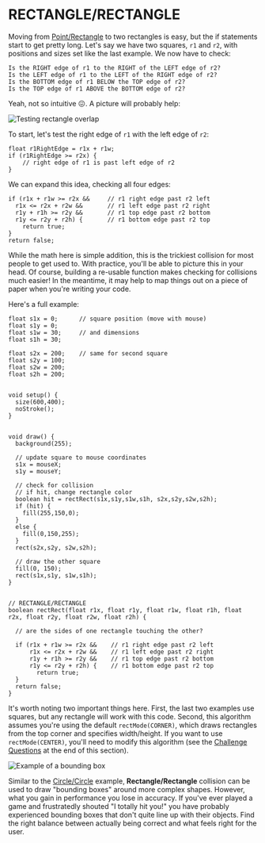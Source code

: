 # RECTANGLE/RECTANGLE  
Moving from [Point/Rectangle](point-rect.php) to two rectangles is easy, but the if statements start to get pretty long. Let's say we have two squares, `r1` and `r2`, with positions and sizes set like the last example. We now have to check:

	Is the RIGHT edge of r1 to the RIGHT of the LEFT edge of r2?
	Is the LEFT edge of r1 to the LEFT of the RIGHT edge of r2?
	Is the BOTTOM edge of r1 BELOW the TOP edge of r2?
	Is the TOP edge of r1 ABOVE the BOTTOM edge of r2?

Yeah, not so intuitive 😖. A picture will probably help:

![Testing rectangle overlap](images/rect-rect.jpg)

To start, let's test the right edge of `r1` with the left edge of `r2`:

	float r1RightEdge = r1x + r1w;
	if (r1RightEdge >= r2x) {
		// right edge of r1 is past left edge of r2
	}

We can expand this idea, checking all four edges:

	if (r1x + r1w >= r2x &&     // r1 right edge past r2 left
      r1x <= r2x + r2w &&    	// r1 left edge past r2 right
      r1y + r1h >= r2y &&    	// r1 top edge past r2 bottom
      r1y <= r2y + r2h) {    	// r1 bottom edge past r2 top
        return true;
  	}
	return false;

While the math here is simple addition, this is the trickiest collision for most people to get used to. With practice, you'll be able to picture this in your head. Of course, building a re-usable function makes checking for collisions much easier! In the meantime, it may help to map things out on a piece of paper when you're writing your code.

Here's a full example:

	float s1x = 0;      // square position (move with mouse)
	float s1y = 0;
	float s1w = 30;     // and dimensions
	float s1h = 30;

	float s2x = 200;    // same for second square
	float s2y = 100;
	float s2w = 200;
	float s2h = 200;


	void setup() {
	  size(600,400);
	  noStroke();
	}


	void draw() {
	  background(255);
	  
	  // update square to mouse coordinates
	  s1x = mouseX;
	  s1y = mouseY;
	  
	  // check for collision
	  // if hit, change rectangle color
	  boolean hit = rectRect(s1x,s1y,s1w,s1h, s2x,s2y,s2w,s2h);
	  if (hit) {
	    fill(255,150,0);
	  }
	  else {
	    fill(0,150,255);
	  }
	  rect(s2x,s2y, s2w,s2h);
	  
	  // draw the other square
	  fill(0, 150);
	  rect(s1x,s1y, s1w,s1h);  
	}


	// RECTANGLE/RECTANGLE
	boolean rectRect(float r1x, float r1y, float r1w, float r1h, float r2x, float r2y, float r2w, float r2h) {
	  
	  // are the sides of one rectangle touching the other?
	  
	  if (r1x + r1w >= r2x &&    // r1 right edge past r2 left
	      r1x <= r2x + r2w &&    // r1 left edge past r2 right
	      r1y + r1h >= r2y &&    // r1 top edge past r2 bottom
	      r1y <= r2y + r2h) {    // r1 bottom edge past r2 top
	        return true;
	  }
	  return false;
	}

It's worth noting two important things here. First, the last two examples use squares, but any rectangle will work with this code. Second, this algorithm assumes you're using the default `rectMode(CORNER)`, which draws rectangles from the top corner and specifies width/height. If you want to use `rectMode(CENTER)`, you'll need to modify this algorithm (see the [Challenge Questions](section_2_challenges.php) at the end of this section).

![Example of a bounding box](images/bounding-box.jpg)

Similar to the [Circle/Circle](circle-circle.php) example, **Rectangle/Rectangle** collision can be used to draw "bounding boxes" around more complex shapes. However, what you gain in performance you lose in accuracy. If you've ever played a game and frustratedly shouted "I totally hit you!" you have probably experienced bounding boxes that don't quite line up with their objects. Find the right balance between actually being correct and what feels right for the user.